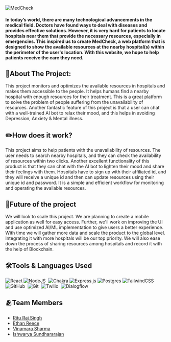![MedCheck](https://user-images.githubusercontent.com/86000208/202909595-a6b896b1-6516-4e6d-b990-7ba430c0c763.png)

#### In today’s world, there are many technological advancements in the medical field. Doctors have found ways to deal with diseases and provides effective solutions. However, it is very hard for patients to locate hospitals near them that provide the necessary resources, especially in emergencies. This inspired us to create MedCheck, a web platform that is designed to show the available resources at the nearby hospital(s) within the perimeter of the user's location. With this website, we hope to help patients receive the care they need.

## 🏥About The Project:
This project monitors and optimizes the available resources in hospitals and makes them accessible to the people. It helps humans find a nearby hospital with enough resources for their treatment. This is a great platform to solve the problem of people suffering from the unavailability of resources.
Another fantastic feature of this project is that a user can chat with a well-trained AI bot to relax their mood, and this helps in avoiding Depression, Anxiety & Mental illness.

## ✏️How does it work?
This project aims to help patients with the unavailability of resources. The user needs to search nearby hospitals, and they can check the availability of resources within two clicks. Another excellent functionality of this product is that they can chat with the AI bot to lighten their mood and share their feelings with them.
Hospitals have to sign up with their affiliated id, and they will receive a unique id and then can update resources using their unique id and password. It is a simple and efficient workflow for monitoring and operating the available resources.


## 🔭Future of the project
We will look to scale this project. We are planning to create a mobile application as well for easy access. Further, we'll work on improving the UI and use optimized AI/ML implementation to give users a better experience. With time we will gather more data and scale the product to the global level. Integrating it with more hospitals will be our top priority.
We will also ease down the process of sharing resources among hospitals and record it with the help of Blockchain.


## 🛠️Tools & Languages Used
![React](https://img.shields.io/badge/react-%2320232a.svg?style=for-the-badge&logo=react&logoColor=%2361DAFB)
![NodeJS](https://img.shields.io/badge/node.js-6DA55F?style=for-the-badge&logo=node.js&logoColor=white)&nbsp;
![Chakra](https://img.shields.io/badge/chakra-%234ED1C5.svg?style=for-the-badge&logo=chakraui&logoColor=white)
![Express.js](https://img.shields.io/badge/express.js-%23404d59.svg?style=for-the-badge&logo=express&logoColor=%2361DAFB)
![Postgres](https://img.shields.io/badge/postgres-%23316192.svg?style=for-the-badge&logo=postgresql&logoColor=white)
![TailwindCSS](https://img.shields.io/badge/tailwindcss-%2338B2AC.svg?style=for-the-badge&logo=tailwind-css&logoColor=white)
![GitHub](https://img.shields.io/badge/github-%23121011.svg?style=for-the-badge&logo=github&logoColor=white)&nbsp;
![Git](https://img.shields.io/badge/git-%23F05033.svg?style=for-the-badge&logo=git&logoColor=white)&nbsp;
![Twilio](https://img.shields.io/badge/Twilio-F22F46?style=for-the-badge&logo=Twilio&logoColor=white)&nbsp;
![Dialogflow](https://img.shields.io/badge/dialogflow-FF9800?style=for-the-badge&logo=dialogflow&logoColor=white)




## 🫂Team Members
- [Ritu Raj Singh](https://github.com/rrsingh11)
- [Ethan Reece](https://github.com/sudoer777)
- [Vinamara Sharma](https://github.com/vnmrsharma)
- [Ishwarya Sundhararajan](https://github.com/iSundhararajan)

